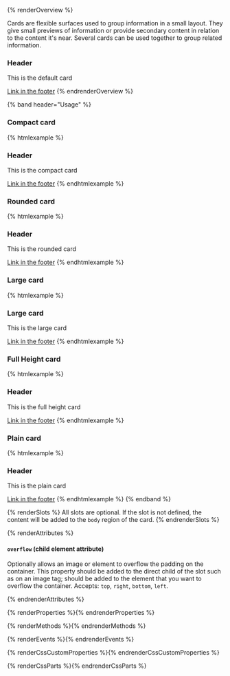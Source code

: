 {% renderOverview %}

  Cards are flexible surfaces used to group information in a small layout. They give small previews of information or provide secondary content in relation to the content it's near. Several cards can be used together to group related information.

  <pf-card>
    <h3 slot="header">Header</h3>
    <p>This is the default card</p>
    <a slot="footer" href="#">Link in the footer</a>
  </pf-card>
{% endrenderOverview %}

{% band header="Usage" %}

  ### Compact card
  {% htmlexample %}
  <pf-card size="compact">
    <h3 slot="header">Header</h3>
    <p>This is the compact card</p>
    <a slot="footer" href="#">Link in the footer</a>
  </pf-card>
  {% endhtmlexample %}

  ### Rounded card
  {% htmlexample %}
  <pf-card rounded>
    <h3 slot="header">Header</h3>
    <p>This is the rounded card</p>
    <a slot="footer" href="#">Link in the footer</a>
  </pf-card>
  {% endhtmlexample %}

  ### Large card
  {% htmlexample %}
  <pf-card size="large">
    <h3 slot="header">Large card</h3>
    <p>This is the large card</p>
    <a slot="footer" href="#">Link in the footer</a>
  </pf-card>
  {% endhtmlexample %}

  ### Full Height card
  {% htmlexample %}
  <pf-card fullHeight>
    <h3 slot="header">Header</h3>
    <p>This is the full height card</p>
    <a slot="footer" href="#">Link in the footer</a>
  </pf-card>
  {% endhtmlexample %}

  ### Plain card
  {% htmlexample %}
  <pf-card plain>
    <h3 slot="header">Header</h3>
    <p>This is the plain card</p>
    <a slot="footer" href="#">Link in the footer</a>
  </pf-card>
  {% endhtmlexample %}
{% endband %}

{% renderSlots %}
  All slots are optional. If the slot is not defined, the content will be added to the `body` region of the card.
{% endrenderSlots %}

{% renderAttributes %}

  #### `overflow` (child element attribute)
  Optionally allows an image or element to overflow the padding on the container. This property should be added to the direct child of the slot such as on an image tag; should be added to the element that you want to overflow the container. Accepts: `top`, `right`, `bottom`, `left`.

{% endrenderAttributes %}

{% renderProperties %}{% endrenderProperties %}

{% renderMethods %}{% endrenderMethods %}

{% renderEvents %}{% endrenderEvents %}

{% renderCssCustomProperties %}{% endrenderCssCustomProperties %}

{% renderCssParts %}{% endrenderCssParts %}
